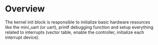 # Overview
The kernel init block is responsible to initialize basic hardware resources 
like the mini_uart (or uart), printf debugging function and setup everything 
related to interrupts (vector table, enable the controller, initialize each
interrupt device).
